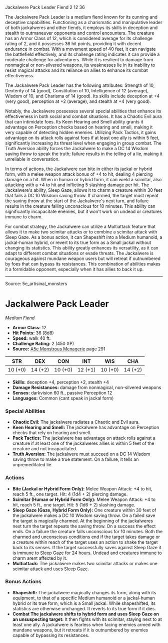 <MonsterName/>Jackalwere Pack Leader</MonsterName>
<CreatureType/>Fiend</CreatureType>
<CR/>2</CR>
<AC/>12</AC>
<HP/>36</HP>
<summary>The Jackalwere Pack Leader is a medium fiend known for its cunning and deceptive capabilities. Functioning as a charismatic and manipulative leader of both jackalweres and other fiends, it employs its skills in deception and stealth to outmaneuver opponents and control encounters. The creature has an Armor Class of 12, which is considered average for its challenge rating of 2, and it possesses 36 hit points, providing it with decent endurance in combat. With a movement speed of 40 feet, it can navigate the battlefield effectively, and its challenge rating indicates it can provide a moderate challenge for adventurers. While it is resilient to damage from nonmagical or non-silvered weapons, its weaknesses lie in its inability to resist magical attacks and its reliance on allies to enhance its combat effectiveness.</summary>

<detail>

The Jackalwere Pack Leader has the following attributes: Strength of 10, Dexterity of 14 (good), Constitution of 10, Intelligence of 12 (average), Wisdom of 10, and Charisma of 14 (good). Its skills include deception at +4 (very good), perception at +2 (average), and stealth at +4 (very good). 

Notably, the Jackalwere possesses several special abilities that enhance its effectiveness in both social and combat situations. It has a Chaotic Evil aura that can intimidate foes. Its Keen Hearing and Smell ability grants it advantage on Perception checks based on hearing and smell, making it very capable of detecting hidden enemies. Utilizing Pack Tactics, it gains advantage on its attack rolls against foes if at least one ally is within 5 feet, significantly increasing its threat level when engaging in group combat. The Truth Aversion ability forces the Jackalwere to make a DC 14 Wisdom saving throw to speak the truth; failure results in the telling of a lie, making it unreliable in conversation.

In terms of actions, the Jackalwere can bite in either its jackal or hybrid form, with a melee weapon attack bonus of +4 to hit, dealing 4 piercing damage on a hit. When in human or hybrid form, it can wield a scimitar, also attacking with a +4 to hit and inflicting 5 slashing damage per hit. The Jackalwere's ability, Sleep Gaze, allows it to charm a creature within 30 feet that fails a DC 10 Wisdom saving throw. If charmed, the target must repeat the saving throw at the start of the Jackalwere's next turn, and failure results in the creature falling unconscious for 10 minutes. This ability can significantly incapacitate enemies, but it won't work on undead or creatures immune to charm.

For combat strategy, the Jackalwere can utilize a Multiattack feature that allows it to make two scimitar attacks or to combine a scimitar attack with Sleep Gaze. As a bonus action, it can Shapeshift into a Medium humanoid, a jackal-human hybrid, or revert to its true form as a Small jackal without changing its statistics. This ability greatly enhances its versatility, as it can adapt to different combat situations or evade threats. The Jackalwere is courageous against mundane weapon users but will retreat if outnumbered by foes that can bypass its resistances. This combination of abilities makes it a formidable opponent, especially when it has allies to back it up.</detail>



---

Source: 5e_artisinal_monsters

# Jackalwere Pack Leader

*Medium* *Fiend*

- **Armor Class:** 12
- **Hit Points:** 36 (8d8)
- **Speed:** walk 40 ft.
- **Challenge Rating:** 2 (450 XP)
- **Source:** [A5e Monstrous Menagerie](https://enpublishingrpg.com/products/level-up-monstrous-menagerie-a5e) page 291

| STR | DEX | CON | INT | WIS | CHA |
| --- | --- | --- | --- | --- | --- |
| 10 (+0) | 14 (+2) | 10 (+0) | 12 (+1) | 10 (+0) | 14 (+2) |

- **Skills:** deception +4, perception +2, stealth +4
- **Damage Resistances:** damage from nonmagical, non-silvered weapons
- **Senses:** darkvision 60 ft., passive Perception 12
- **Languages:** Common (cant speak in jackal form)

### Special Abilities

- **Chaotic Evil:** The jackalwere radiates a Chaotic and Evil aura.
- **Keen Hearing and Smell:** The jackalwere has advantage on Perception checks that rely on hearing and smell.
- **Pack Tactics:** The jackalwere has advantage on attack rolls against a creature if at least one of the jackalweres allies is within 5 feet of the creature and not incapacitated.
- **Truth Aversion:** The jackalwere must succeed on a DC 14 Wisdom saving throw to make a true statement. On a failure, it tells an unpremeditated lie.

### Actions

- **Bite (Jackal or Hybrid Form Only):** Melee Weapon Attack: +4 to hit, reach 5 ft., one target. Hit: 4 (1d4 + 2) piercing damage.
- **Scimitar (Human or Hybrid Form Only):** Melee Weapon Attack: +4 to hit, reach 5 ft., one target. Hit: 5 (1d6 + 2) slashing damage.
- **Sleep Gaze (Gaze, Hybrid Form Only):** One creature within 30 feet of the jackalwere makes a DC 10 Wisdom saving throw. On a failed save  the target is magically charmed. At the beginning of the jackalweres next turn  the target repeats the saving throw. On a success  the effect ends. On a failure  the creature falls unconscious for 10 minutes. Both the charmed and unconscious conditions end if the target takes damage or a creature within reach of the target uses an action to shake the target back to its senses. If the target successfully saves against Sleep Gaze  it is immune to Sleep Gaze for 24 hours. Undead and creatures immune to charm arent affected by it.
- **Multiattack:** The jackalwere makes two scimitar attacks or makes one scimitar attack and uses Sleep Gaze.

### Bonus Actions

- **Shapeshift:** The jackalwere magically changes its form, along with its equipment, to that of a specific Medium humanoid or a jackal-human hybrid or its true form, which is a Small jackal. While shapeshifted, its statistics are otherwise unchanged. It reverts to its true form if it dies.
- **Combat The jackalwere shifts to hybrid form and uses Sleep Gaze on an unsuspecting target:** It then fights with its scimitar, staying next to at least one ally. A jackalwere is fearless when facing enemies armed with mundane weapons, but it retreats if it is outnumbered by enemies capable of bypassing its resistances.




